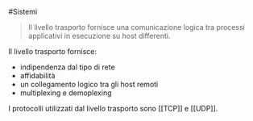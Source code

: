 #Sistemi 
>Il livello trasporto fornisce una comunicazione logica tra processi applicativi in esecuzione su host differenti.

Il livello trasporto fornisce:
- indipendenza dal tipo di rete
- affidabilità
- un collegamento logico tra gli host remoti
- multiplexing e demoplexing

I protocolli utilizzati dal livello trasporto sono [[TCP]] e [[UDP]].